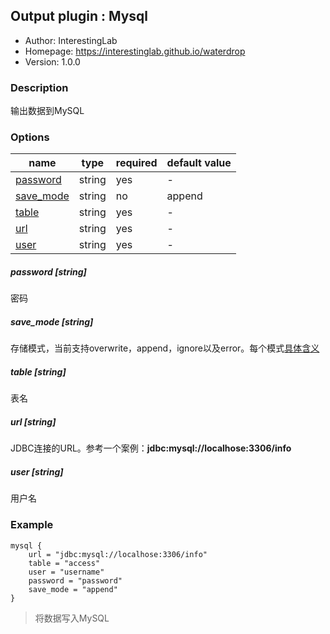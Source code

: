 ## Output plugin : Mysql

* Author: InterestingLab
* Homepage: https://interestinglab.github.io/waterdrop
* Version: 1.0.0

### Description

输出数据到MySQL

### Options

| name | type | required | default value |
| --- | --- | --- | --- |
| [password](#password-string) | string | yes | - |
| [save_mode](#save_mode-string) | string | no | append |
| [table](#table-string) | string | yes | - |
| [url](#url-string) | string | yes | - |
| [user](#user-string) | string | yes | - |


##### password [string]

密码

##### save_mode [string]

存储模式，当前支持overwrite，append，ignore以及error。每个模式[具体含义](http://spark.apache.org/docs/2.2.0/sql-programming-guide.html#save-modes)

##### table [string]

表名

##### url [string]

JDBC连接的URL。参考一个案例：**jdbc:mysql://localhose:3306/info**


##### user [string]

用户名


### Example

```
mysql {
    url = "jdbc:mysql://localhose:3306/info"
    table = "access"
    user = "username"
    password = "password"
    save_mode = "append"
}
```

> 将数据写入MySQL